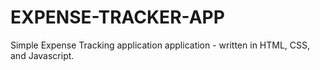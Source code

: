 # EXPENSE-TRACKER-APP
Simple Expense Tracking application application - written in HTML, CSS, and Javascript. 
